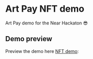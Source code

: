 # Art Pay NFT demo

Art Pay demo for the Near Hackaton 😎

## Demo preview

Preview the demo here [NFT demo](https://artpay.com/):
